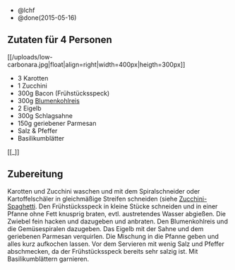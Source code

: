 - @lchf
- @done(2015-05-16)

## Zutaten für 4 Personen
[[/uploads/low-carbonara.jpg|float|align=right|width=400px|heigth=300px]]

- 3     Karotten
- 1     Zucchini
- 300g  Bacon (Frühstücksspeck)
- 300g  [Blumenkohlreis](../beilagen/Blumenkohlreis)
- 2     Eigelb
- 300g  Schlagsahne
- 150g  geriebener Parmesan
- Salz & Pfeffer
- Basilikumblätter

[[_]]

## Zubereitung
Karotten und Zucchini waschen und mit dem Spiralschneider oder Kartoffelschäler in gleichmäßige Streifen schneiden (siehe [Zucchini-Spaghetti](../beilagen/Zucchini-Spaghetti).
Den Frühstücksspeck in kleine Stücke schneiden und in einer Pfanne ohne Fett knusprig braten, evtl. austretendes Wasser abgießen. Die Zwiebel fein hacken und dazugeben und anbraten.
Den Blumenkohlreis und die Gemüsespiralen dazugeben. Das Eigelb mit der Sahne und dem geriebenen Parmesan verquirlen. Die Mischung in die Pfanne geben und alles kurz aufkochen lassen.
Vor dem Servieren mit wenig Salz und Pfeffer abschmecken, da der Frühstücksspeck bereits sehr salzig ist. Mit Basilikumblättern garnieren.
